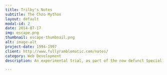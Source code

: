 ```yaml
---
title: Trilby's Notes
subtitle: The Chzo Mythos
layout: default
modal-id: 2
date: 2014-07-17
img: escape.png
thumbnail: escape-thumbnail.png
alt: image-alt
project-date: 1994-1997
client: http://www.fullyramblomatic.com/notes/
category: Web Development
description: An experimental trial, as part of the now defunct Special Talents Project.

---
```

